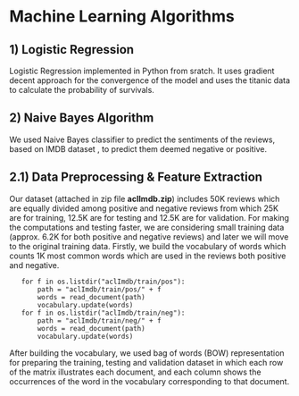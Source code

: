 # Machine Learning Algorithms 
## 1) Logistic Regression
Logistic Regression implemented in Python from sratch. It uses gradient decent approach for the convergence of the model and uses the titanic data to calculate the probability of survivals.

## 2) Naive Bayes Algorithm
We used Naive Bayes classifier to predict the sentiments of the reviews, based on IMDB dataset , to predict them deemed negative or positive.
## 2.1) Data Preprocessing & Feature Extraction
Our dataset (attached in zip file __aclImdb.zip__) includes 50K reviews which are equally divided among positive and negative reviews from which 25K are for training, 12.5K are for testing and 12.5K are for validation. For making the computations and testing faster, we are considering small training data (approx. 6.2K for both positive and negative reviews) and later we will move to the original training data. Firstly, we build the vocabulary of words which counts 1K most common words which are used in the reviews both positive and negative. 
 ```   
    for f in os.listdir("aclImdb/train/pos"):
        path = "aclImdb/train/pos/" + f
        words = read_document(path)
        vocabulary.update(words)
    for f in os.listdir("aclImdb/train/neg"):
        path = "aclImdb/train/neg/" + f
        words = read_document(path)
        vocabulary.update(words)
```
After building the vocabulary, we used bag of words (BOW) representation for preparing the training, testing and validation dataset in which each row of the matrix illustrates each document, and each column shows the occurrences of the word in the vocabulary corresponding to that document.
